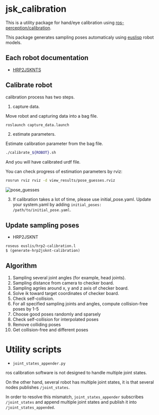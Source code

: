# jsk_calibration

This is a utility package for hand/eye calibration using
[ros-perception/calibration](https://github.com/ros-perception/calibration).

This package generates sampling poses automaticaly using
[euslisp](https://github.com/euslisp/jskeus) robot models.

## Each robot documentation
* [HRP2JSKNTS](hrp2jsknts_calibration/README.md)

## Calibrate robot
calibration process has two steps.

1. capture data.

  Move robot and capturing data into a bag file.
  ```sh
  roslaunch capture_data.launch
  ```
2. estimate parameters.

  Estimate calibration parameter from the bag file.
  ```sh
  ./calibrate_${ROBOT}.sh
  ```

  And you will have calibrated urdf file.

  You can check progress of estimation parameters by rviz:
  ```sh
  rosrun rviz rviz -d view_results/pose_guesses.rviz
  ```
  ![pose_guesses](imaegs/pose_guesses.png)

3. If calibration takes a lot of time, please use initial_pose.yaml.
Update your system.yaml by adding `initial_poses: /path/to/initial_pose.yaml`.

## Update sampling poses
* HRP2JSKNT
```lisp
roseus euslis/hrp2-calibration.l
$ (generate-hrp2jsknt-calibration)
```

## Algorithm
1. Sampling several joint angles (for example, head joints).
2. Sampling distance from camera to checker board.
3. Sampling agnles around x, y and z axis of checker board.
4. Solve ik toward target coordinates of checker board.
5. Check self-collision.
6. For all specified sampling joints and angles, compute collision-free poses by 1-5
7. Choose good poses randomly and sparsely
8. Check self-collision for interpolated poses
9. Remove colliding poses
10. Get collision-free and different poses


# Utility scripts
* `joint_states_appender.py`

ros calibration software is not designed to handle multiple joint states.

On the other hand, several robot has multiple joint states, it is that several nodes
publishes `/joint_states`.

In order to resolve this mismatch, `joint_states_appender` subscribes `/joint_states`
and append multiple joint states and publish it into `/joint_states_appended`.
